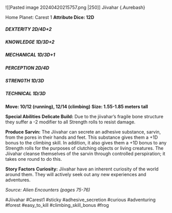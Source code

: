 ![[Pasted image 20240420215757.png |250]]
Jiivahar {.Aurebash}

Home Planet: Carest 1
**Attribute Dice: 12D**
##### DEXTERITY 2D/4D+2
##### KNOWLEDGE 1D/3D+2
##### MECHANICAL 1D/3D+1
##### PERCEPTION 2D/4D
##### STRENGTH 1D/3D
##### TECHNICAL 1D/3D
**Move: 10/12 (running), 12/14 (climbing)**
**Size: 1.55-1.85 meters tall**

**Special Abilities**
**Delicate Build:** Due to the jiivahar’s fragile bone structure they suffer a -2 modifier to all Strength rolls to resist damage.

**Produce Sarvin:** The Jiivahar can secrete an adhesive substance, sarvin, from the pores in their hands and feet. This substance gives them a +1D bonus to the climbing skill. In addition, it also gives them a +1D bonus to any Strength rolls for the purposes of clutching objects or living creatures. The Jiivahar cleanse themselves of the sarvin through controlled perspiration; it takes one round to do this.

**Story Factors**
**Curiosity:** Jiivahar have an inherent curiosity of the world around them. They will actively seek out any new experiences and adventures.

*Source: Alien Encounters (pages 75-76)*

#Jiivahar #Carest1 #sticky #adhesive_secretion #curious #adventuring #forest #easy_to_kill 
#climbing_skill_bonus #frog 